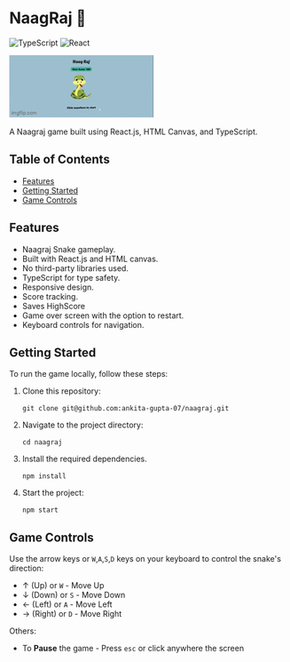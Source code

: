 # NaagRaj 🐍

![TypeScript](https://img.shields.io/badge/typescript-%23007ACC.svg?style=for-the-badge&logo=typescript&logoColor=white)
![React](https://img.shields.io/badge/react-%2320232a.svg?style=for-the-badge&logo=react&logoColor=%2361DAFB)

![Naagraj Game Demo](./ASSETS/naagraj-demo.gif)

A Naagraj game built using React.js, HTML Canvas, and TypeScript.

## Table of Contents

- [Features](#features)
- [Getting Started](#getting-started)
- [Game Controls](#game-controls)

## Features

- Naagraj Snake gameplay.
- Built with React.js and HTML canvas.
- No third-party libraries used.
- TypeScript for type safety.
- Responsive design.
- Score tracking.
- Saves HighScore
- Game over screen with the option to restart.
- Keyboard controls for navigation.

## Getting Started

To run the game locally, follow these steps:

1. Clone this repository:

   ```shell
   git clone git@github.com:ankita-gupta-07/naagraj.git
   ```

2. Navigate to the project directory:

   ```shell
   cd naagraj
   ```

3. Install the required dependencies.

   ```shell
   npm install
   ```

4. Start the project:

   ```shell
   npm start
   ```

## Game Controls

Use the arrow keys or `W`,`A`,`S`,`D` keys on your keyboard to control the snake's direction:

- ↑ (Up) or `W` - Move Up
- ↓ (Down) or `S` - Move Down
- ← (Left) or `A` - Move Left
- → (Right) or `D` - Move Right

Others:

- To **Pause** the game - Press `esc` or click anywhere the screen


